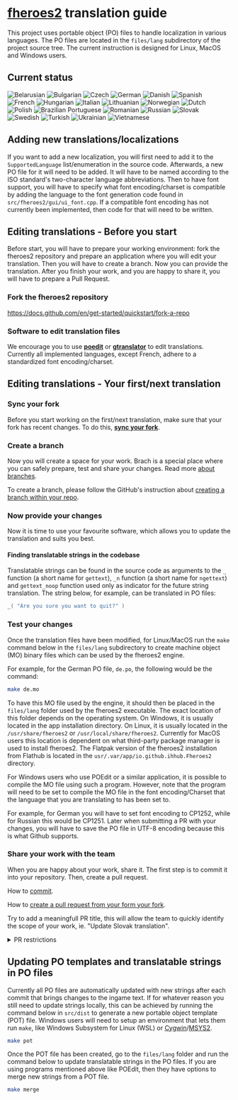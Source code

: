 # [**fheroes2**](README.md) translation guide

This project uses portable object (PO) files to handle localization in various languages. The PO files are located in the `files/lang`
subdirectory of the project source tree. The current instruction is designed for Linux, MacOS and Windows users.

## Current status

![Belarusian](https://img.shields.io/endpoint?url=https://ihhub.github.io/fheroes2/json/lang_be.json)
![Bulgarian](https://img.shields.io/endpoint?url=https://ihhub.github.io/fheroes2/json/lang_bg.json)
![Czech](https://img.shields.io/endpoint?url=https://ihhub.github.io/fheroes2/json/lang_cs.json)
![German](https://img.shields.io/endpoint?url=https://ihhub.github.io/fheroes2/json/lang_de.json)
![Danish](https://img.shields.io/endpoint?url=https://ihhub.github.io/fheroes2/json/lang_dk.json)
![Spanish](https://img.shields.io/endpoint?url=https://ihhub.github.io/fheroes2/json/lang_es.json)
![French](https://img.shields.io/endpoint?url=https://ihhub.github.io/fheroes2/json/lang_fr.json)
![Hungarian](https://img.shields.io/endpoint?url=https://ihhub.github.io/fheroes2/json/lang_hu.json)
![Italian](https://img.shields.io/endpoint?url=https://ihhub.github.io/fheroes2/json/lang_it.json)
![Lithuanian](https://img.shields.io/endpoint?url=https://ihhub.github.io/fheroes2/json/lang_lt.json)
![Norwegian](https://img.shields.io/endpoint?url=https://ihhub.github.io/fheroes2/json/lang_nb.json)
![Dutch](https://img.shields.io/endpoint?url=https://ihhub.github.io/fheroes2/json/lang_nl.json)
![Polish](https://img.shields.io/endpoint?url=https://ihhub.github.io/fheroes2/json/lang_pl.json)
![Brazilian Portuguese](https://img.shields.io/endpoint?url=https://ihhub.github.io/fheroes2/json/lang_pt.json)
![Romanian](https://img.shields.io/endpoint?url=https://ihhub.github.io/fheroes2/json/lang_ro.json)
![Russian](https://img.shields.io/endpoint?url=https://ihhub.github.io/fheroes2/json/lang_ru.json)
![Slovak](https://img.shields.io/endpoint?url=https://ihhub.github.io/fheroes2/json/lang_sk.json)
![Swedish](https://img.shields.io/endpoint?url=https://ihhub.github.io/fheroes2/json/lang_sv.json)
![Turkish](https://img.shields.io/endpoint?url=https://ihhub.github.io/fheroes2/json/lang_tr.json)
![Ukrainian](https://img.shields.io/endpoint?url=https://ihhub.github.io/fheroes2/json/lang_uk.json)
![Vietnamese](https://img.shields.io/endpoint?url=https://ihhub.github.io/fheroes2/json/lang_vi.json)


## Adding new translations/localizations

If you want to add a new localization, you will first need to add it to the `SupportedLanguage` list/enumeration in the source code.
Afterwards, a new PO file for it will need to be added. It will have to be named according to the ISO standard's two-character
language abbreviations. Then to have font support, you will have to specify what font encoding/charset is compatible by adding
the language to the font generation code found in `src/fheroes2/gui/ui_font.cpp`. If a compatible font encoding has not currently
been implemented, then code for that will need to be written.


## Editing translations - Before you start

Before start, you will have to prepare your working environment: fork the fheroes2 repository and prepare an application where you
will edit your translation. Then you will have to create a branch. Now you can provide the translation. After you finish your work,
and you are happy to share it, you will have to prepare a Pull Request.


### Fork the fheroes2 repository

https://docs.github.com/en/get-started/quickstart/fork-a-repo


### Software to edit translation files

We encourage you to use [**poedit**](https://poedit.net/) or [**gtranslator**](https://wiki.gnome.org/Apps/Gtranslator) to
edit translations. Currently all implemented languages, except French, adhere to a standardized font encoding/charset.


## Editing translations - Your first/next translation

### Sync your fork

Before you start working on the first/next translation, make sure that your fork has recent changes. To do this, [**sync your fork**](https://docs.github.com/en/pull-requests/collaborating-with-pull-requests/working-with-forks/syncing-a-fork).

### Create a branch

Now you will create a space for your work. Brach is a special place where you can safely prepare, test and share your changes. Read more [about branches](https://docs.github.com/en/pull-requests/collaborating-with-pull-requests/proposing-changes-to-your-work-with-pull-requests/about-branches).

To create a branch, please follow the GitHub's instruction about [creating a branch within your repo](https://docs.github.com/en/pull-requests/collaborating-with-pull-requests/proposing-changes-to-your-work-with-pull-requests/creating-and-deleting-branches-within-your-repository).

### Now provide your changes

Now it is time to use your favourite software, which allows you to update the translation and suits you best.


#### Finding translatable strings in the codebase

Translatable strings can be found in the source code as arguments to the `_` function (a short name for `gettext`),
`_n` function (a short name for `ngettext`) and `gettext_noop` function used only as indicator for the future string
translation. The string below, for example, can be translated in PO files:

```cpp
_( "Are you sure you want to quit?" )
```

### Test your changes

Once the translation files have been modified, for Linux/MacOS run the `make` command below in the `files/lang` subdirectory to create
machine object (MO) binary files which can be used by the fheroes2 engine.

For example, for the German PO file, `de.po`, the following would be the command:
```bash
make de.mo
```

To have this MO file used by the engine, it should then be placed in the `files/lang` folder used by the fheroes2 executable.
The exact location of this folder depends on the operating system. On Windows, it is usually located in the app installation
directory. On Linux, it is usually located in the `/usr/share/fheroes2` or `/usr/local/share/fheroes2`. Currently for MacOS 
users this location is dependent on what third-party package manager is used to install fheroes2. The Flatpak version of the 
fheroes2 installation from Flathub is located in the `usr/.var/app/io.github.ihhub.Fheroes2` directory.


For Windows users who use POEdit or a similar application, it is possible to compile the MO file using such a program. However, note that
the program will need to be set to compile the MO file in the font encoding/Charset that the language that you are translating to has been
set to.

For example, for German you will have to set font encoding to CP1252, while for Russian this would be CP1251. Later when submitting
a PR with your changes, you will have to save the PO file in UTF-8 encoding because this is what Github supports.


### Share your work with the team

When you are happy about your work, share it. The first step is to commit it into your repository. Then, create a pull request.

How to [commit](https://github.com/git-guides/git-commit). 

How to [create a pull request from your form your fork](https://docs.github.com/en/pull-requests/collaborating-with-pull-requests/proposing-changes-to-your-work-with-pull-requests/creating-a-pull-request-from-a-fork).

Try to add a meaningfull PR title, this will allow the team to quickly identify the scope of your work, ie. "Update Slovak translation".


<details>

<summary>PR restrictions</summary>

The fheroes2 team has set a maximum of 400 total modified lines for any Pull Request (PR) for translations. For contributors wanting to
add translated lines to a new language this has a maximum of 30 total modified lines for that first PR.

These limitations have been set because every PR needs to be reviewed by our team, and so changing too many lines at once will only slow this
process down. In addition, GitHub becomes increasingly difficult to navigate once too many changes, comments and so on are present within the
same PR page, further slowing down the process of reviewing it.

Furthermore, we have decided on a minimum amount of 15 changed strings for a translation PR. For languages that have translations that are more
or less complete, less than this amount can be accepted.

Preferably a PR should contain a small amount of changes, about 100 lines, all focused on translating a specific part of the game - for
example creature names or castle buildings.

</details>


## Updating PO templates and translatable strings in PO files

Currently all PO files are automatically updated with new strings after each commit that brings changes to the ingame text. If for whatever
reason you still need to update strings locally, this can be achieved by running the command below in `src/dist` to generate a new portable
object template (POT) file. Windows users will need to setup an environment that lets them run `make`, like Windows Subsystem for Linux (WSL)
or [Cygwin](https://www.cygwin.com/)/[MSYS2](https://www.msys2.org/).

```bash
make pot
```

Once the POT file has been created, go to the `files/lang` folder and run the command below to update translatable strings in the PO files.
If you are using programs mentioned above like POEdit, then they have options to merge new strings from a POT file.

```bash
make merge
```
